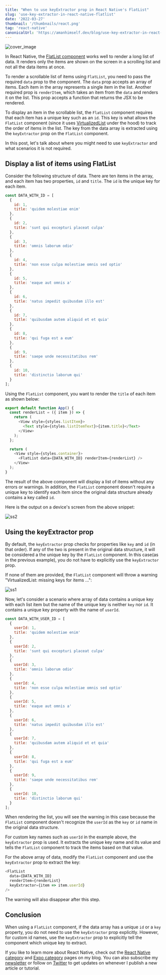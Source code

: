 ```yaml
---
title: "When to use keyExtractor prop in React Native's FlatList"
slug: 'use-key-extractor-in-react-native-flatlist'
date: '2022-03-27'
thumbnail: '/thumbnails/react.png'
tag: 'react-native'
canonicalUrl: 'https://amanhimself.dev/blog/use-key-extractor-in-react-native-flatlist'
---
```


![cover_image](https://i.imgur.com/sRxXsyt.png)

In React Native, the [FlatList component](https://reactnative.dev/docs/flatlist) works well to render a long list of data. It renders only the items are shown on the screen in a scrolling list and not all the data items at once.

To render a scrollable list of items using `FlatList`, you need to pass the required `data` prop to the component. The `data` prop accepts an array of items. Each item in the array represents a single item in the list. Another required prop is `renderItem`, which takes an item from the `data` and renders it on the list. This prop accepts a function that returns the JSX to be rendered.

To display an item in the scrollable list, the `FlatList` component requires that each item has a unique key such as an `id`. This key is what allows the `FlatList` component (since it uses [VirtualizedList](https://reactnative.dev/docs/virtualizedlist) under the hood) to track the order of items in the list. The key from the data array is extracted using the `keyExtractor` prop on the `FlatList` component.

In this post, let's talk about where you might need to use `keyExtractor` and what scenarios it is not required.

## Display a list of items using FlatList

Consider the following structure of data. There are ten items in the array, and each item has two properties, `id` and `title`. The `id` is the unique key for each item.

```js
const DATA_WITH_ID = [
  {
    id: 1,
    title: 'quidem molestiae enim'
  },
  {
    id: 2,
    title: 'sunt qui excepturi placeat culpa'
  },
  {
    id: 3,
    title: 'omnis laborum odio'
  },
  {
    id: 4,
    title: 'non esse culpa molestiae omnis sed optio'
  },
  {
    id: 5,
    title: 'eaque aut omnis a'
  },
  {
    id: 6,
    title: 'natus impedit quibusdam illo est'
  },
  {
    id: 7,
    title: 'quibusdam autem aliquid et et quia'
  },
  {
    id: 8,
    title: 'qui fuga est a eum'
  },
  {
    id: 9,
    title: 'saepe unde necessitatibus rem'
  },
  {
    id: 10,
    title: 'distinctio laborum qui'
  }
];
```

Using the `FlatList` component, you want to render the `title` of each item as shown below:

```js
export default function App() {
  const renderList = ({ item }) => {
    return (
      <View style={styles.listItem}>
        <Text style={styles.listItemText}>{item.title}</Text>
      </View>
    );
  };

  return (
    <View style={styles.container}>
      <FlatList data={DATA_WITH_ID} renderItem={renderList} />
    </View>
  );
}
```

The result of the above component will display a list of items without any errors or warnings. In addition, the `FlatList` component doesn't require a unique key to identify each item since the original data structure already contains a key called `id`.

Here is the output on a device's screen from the above snippet:

![ss2](https://i.imgur.com/ShoysNV.png)

## Using the keyExtractor prop

By default, the `keyExtractor` prop checks for properties like `key` and `id` (in that order). If any of the two is present in the original data structure, it will be considered a the unique key by the `FlatList` component. In this case(as in the previous example), you do not have to explicitly use the `keyExtractor` prop.

If none of them are provided, the `FlatList` component will throw a warning "VirtualizedList: missing keys for items ...":

![ss1](https://i.imgur.com/0zN4FXy.png)

Now, let's consider a scenario where array of data contains a unique key with each list item but the name of the unique key is neither `key` nor `id`. It contains a unique key property with the name of `userId`.

```js
const DATA_WITH_USER_ID = [
  {
    userId: 1,
    title: 'quidem molestiae enim'
  },
  {
    userId: 2,
    title: 'sunt qui excepturi placeat culpa'
  },
  {
    userId: 3,
    title: 'omnis laborum odio'
  },
  {
    userId: 4,
    title: 'non esse culpa molestiae omnis sed optio'
  },
  {
    userId: 5,
    title: 'eaque aut omnis a'
  },
  {
    userId: 6,
    title: 'natus impedit quibusdam illo est'
  },
  {
    userId: 7,
    title: 'quibusdam autem aliquid et et quia'
  },
  {
    userId: 8,
    title: 'qui fuga est a eum'
  },
  {
    userId: 9,
    title: 'saepe unde necessitatibus rem'
  },
  {
    userId: 10,
    title: 'distinctio laborum qui'
  }
];
```

When rendering the list, you will see the warning in this case because the `FlatList` component doesn't recognize the `userId` as the `key` or `id` name in the original data structure.

For custom key names such as `userId` in the example above, the `keyExtractor` prop is used. It extracts the unique key name and its value and tells the `FlatList` component to track the items based on that value.

For the above array of data, modify the `FlatList` component and use the `keyExtractor` prop to extract the key:

```js
<FlatList
  data={DATA_WITH_ID}
  renderItem={renderList}
  keyExtractor={item => item.userId}
/>
```

The warning will also disappear after this step.

## Conclusion

When using a `FlatList` component, if the data array has a unique `id` or a `key` property, you do not need to use the `keyExtractor` prop explicitly. However, for custom id names, use the `keyExtractor` prop to explicitly tell the component which unique key to extract.

If you like to learn more about React Native, check out the [React Native category](https://amanhimself.dev/tags/react-native/) and [Expo category](https://amanhimself.dev/tags/expo/) pages on my blog. You can also subscribe my [newsletter](https://amanhimself.substack.com/) or follow on [Twitter](https://twitter.com/amanhimself) to get updates on whenever I publish a new article or tutorial.
